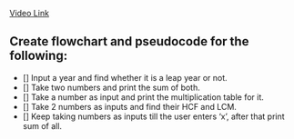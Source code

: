 [Video Link](https://youtu.be/lhELGQAV4gg)

## Create flowchart and pseudocode for the following:

- [] Input a year and find whether it is a leap year or not.
- [] Take two numbers and print the sum of both.
- [] Take a number as input and print the multiplication table for it.
- [] Take 2 numbers as inputs and find their HCF and LCM.
- [] Keep taking numbers as inputs till the user enters ‘x’, after that print sum of all.
